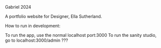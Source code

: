 Gabriel 2024

A portfolio website for Designer, Ella Sutherland. 

How to run in development: 

To run the app, use the normal localhost port:3000
To run the sanity studio, go to localhost:3000/admin ???